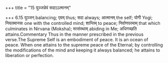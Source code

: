 +++
title = "15 युञ्जन्नेवं सदाऽऽत्मानम्"

+++
6.15 युञ्जन् balancing; एवम् thus; सदा always; आत्मानम् the self; योगी
Yogi; नियतमानसः one with the controlled mind; शान्तिम् to peace;
निर्वाणपरमाम् that which culminates in Nirvana (Moksha); मत्संस्थाम्
abiding in Me; अधिगच्छति attains.Commentary Thus in the manner
prescribed in the previous verse.The Supreme Self is an embodiment of
peace. It is an ocean of peace. When one attains to the supreme peace of
the Eternal; by controlling the modifications of the mind and keeping it
always balanced; he attains to liberation or perfection.
